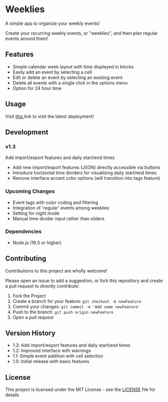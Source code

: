 # Weeklies

A simple app to organize your weekly events!

Create your recurring weekly events, or "weeklies", 
and then plan regular events around them! 

## Features

- Simple calendar week layout with time displayed in blocks
- Easily add an event by selecting a cell
- Edit or delete an event by selecting an existing event
- Delete all events with a single click in the options menu
- Option for 24 hour time

## Usage

Visit <a target="_blank" href="https://blloop.github.io/weeklies"> this </a> link to visit the latest deployment!

## Development

### v1.3

Add import/export features and daily start/end times

- Add new import/export features (JSON) directly accessible via buttons
- Introduce horizontal time dividers for visualizing daily start/end times
- Remove interface accent color options (will transition into tags feature)

### Upcoming Changes

- Event tags with color coding and filtering
- Integration of 'regular' events among weeklies
- Setting for night mode
- Manual time divider input rather than sliders

### Dependencies

- Node.js (16.0 or higher)

## Contributing

Contributions to this project are wholly welcome! 

Please open an issue to add a suggestion, 
or fork this repository and create a pull request to directly contribute: 

1. Fork the Project
2. Create a branch for your feature:  ```git checkout -b newFeature```
3. Commit your changes:  ```git commit -m 'Add some newFeature'```
4. Push to the branch:  ```git push origin newFeature```
5. Open a pull request

## Version History

* 1.3: Add import/export features and daily start/end times
* 1.2: Improved interface with warnings
* 1.1: Simple event addition with cell selection
* 1.0: Initial release with basic features

## License

This project is licensed under the MIT License - 
see the <a href="https://github.com/blloop/weeklies/blob/main/LICENSE" target="_blank">LICENSE</a> file for details
